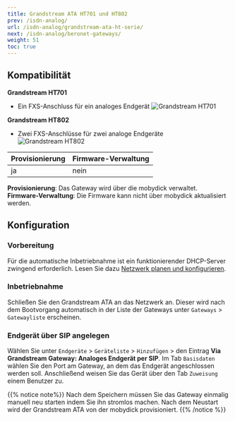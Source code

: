 ```yaml
---
title: Grandstream ATA HT701 und HT802
prev: /isdn-analog/
url: /isdn-analog/grandstream-ata-ht-serie/
next: /isdn-analog/beronet-gateways/
weight: 51
toc: true
---
```


## Kompatibilität

**Grandstream HT701**

- Ein FXS-Anschluss für ein analoges Endgerät
![Grandstream HT701](/grandstream_ht701.jpg)


**Grandstream HT802**

- Zwei FXS-Anschlüsse für zwei analoge Endgeräte
![Grandstream HT802](/grandstream_ht802.png)


|Provisionierung|Firmware-Verwaltung|
|---|---|
|ja|nein|

**Provisionierung**: Das Gateway wird über die mobydick verwaltet.<br>
**Firmware-Verwaltung**: Die Firmware kann nicht über mobydick aktualisiert werden.<br>


## Konfiguration

### Vorbereitung

Für die automatische Inbetriebnahme ist ein funktionierender DHCP-Server zwingend erforderlich. Lesen Sie dazu
[Netzwerk planen und konfigurieren](../../server/netzwerk-konfigurieren/).

### Inbetriebnahme

Schließen Sie den Grandstream ATA  an das Netzwerk an. Dieser wird nach dem Bootvorgang automatisch in der Liste der Gateways unter `Gateways` > `Gatewayliste` erscheinen.

<!--FIXME steckersymbol, status?-->

### Endgerät über SIP angelegen

Wählen Sie unter `Endgeräte` > `Geräteliste` > `Hinzufügen` > den Eintrag **Via Grandstream Gateway: Analoges Endgerät per SIP**.
Im Tab `Basisdaten` wählen Sie den Port am Gateway, an dem das Endgerät angeschlossen werden soll. Anschließend weisen Sie das Gerät über den Tab `Zuweisung` einem Benutzer zu.


{{% notice note%}}
Nach dem Speichern müssen Sie das Gateway einmalig manuell neu starten indem Sie ihn stromlos machen. Nach dem Neustart wird der Grandstream ATA von der mobydick provisioniert.
{{% /notice %}}
